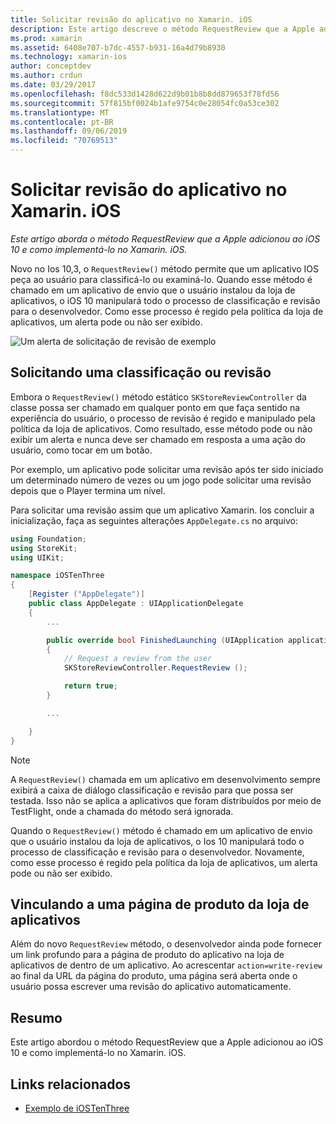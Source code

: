 ```yaml
---
title: Solicitar revisão do aplicativo no Xamarin. iOS
description: Este artigo descreve o método RequestReview que a Apple adicionou ao iOS 10 e discute como implementá-lo no Xamarin. iOS.
ms.prod: xamarin
ms.assetid: 6408e707-b7dc-4557-b931-16a4d79b8930
ms.technology: xamarin-ios
author: conceptdev
ms.author: crdun
ms.date: 03/29/2017
ms.openlocfilehash: f8dc533d1428d622d9b01b8b8dd879653f78fd56
ms.sourcegitcommit: 57f815bf0024b1afe9754c0e28054fc0a53ce302
ms.translationtype: MT
ms.contentlocale: pt-BR
ms.lasthandoff: 09/06/2019
ms.locfileid: "70769513"
---
```

# <a name="request-app-review-in-xamarinios"></a>Solicitar revisão do aplicativo no Xamarin. iOS

_Este artigo aborda o método RequestReview que a Apple adicionou ao iOS 10 e como implementá-lo no Xamarin. iOS._

Novo no Ios 10,3, o `RequestReview()` método permite que um aplicativo IOS peça ao usuário para classificá-lo ou examiná-lo. Quando esse método é chamado em um aplicativo de envio que o usuário instalou da loja de aplicativos, o iOS 10 manipulará todo o processo de classificação e revisão para o desenvolvedor. Como esse processo é regido pela política da loja de aplicativos, um alerta pode ou não ser exibido.

![](request-app-review-images/review01.png "Um alerta de solicitação de revisão de exemplo")

## <a name="requesting-a-rating-or-review"></a>Solicitando uma classificação ou revisão

Embora o `RequestReview()` método estático `SKStoreReviewController` da classe possa ser chamado em qualquer ponto em que faça sentido na experiência do usuário, o processo de revisão é regido e manipulado pela política da loja de aplicativos. Como resultado, esse método pode ou não exibir um alerta e nunca deve ser chamado em resposta a uma ação do usuário, como tocar em um botão.

Por exemplo, um aplicativo pode solicitar uma revisão após ter sido iniciado um determinado número de vezes ou um jogo pode solicitar uma revisão depois que o Player termina um nível.

Para solicitar uma revisão assim que um aplicativo Xamarin. Ios concluir a inicialização, faça as seguintes alterações `AppDelegate.cs` no arquivo:

```csharp
using Foundation;
using StoreKit;
using UIKit;

namespace iOSTenThree
{
    [Register ("AppDelegate")]
    public class AppDelegate : UIApplicationDelegate
    {
        ...

        public override bool FinishedLaunching (UIApplication application, NSDictionary launchOptions)
        {
            // Request a review from the user
            SKStoreReviewController.RequestReview ();

            return true;
        }

        ...

    }
}
```

> [!NOTE]
> A `RequestReview()` chamada em um aplicativo em desenvolvimento sempre exibirá a caixa de diálogo classificação e revisão para que possa ser testada. Isso não se aplica a aplicativos que foram distribuídos por meio de TestFlight, onde a chamada do método será ignorada.

Quando o `RequestReview()` método é chamado em um aplicativo de envio que o usuário instalou da loja de aplicativos, o Ios 10 manipulará todo o processo de classificação e revisão para o desenvolvedor. Novamente, como esse processo é regido pela política da loja de aplicativos, um alerta pode ou não ser exibido.

## <a name="linking-to-an-app-store-product-page"></a>Vinculando a uma página de produto da loja de aplicativos 

Além do novo `RequestReview` método, o desenvolvedor ainda pode fornecer um link profundo para a página de produto do aplicativo na loja de aplicativos de dentro de um aplicativo. Ao acrescentar `action=write-review` ao final da URL da página do produto, uma página será aberta onde o usuário possa escrever uma revisão do aplicativo automaticamente. 

## <a name="summary"></a>Resumo

Este artigo abordou o método RequestReview que a Apple adicionou ao iOS 10 e como implementá-lo no Xamarin. iOS.

## <a name="related-links"></a>Links relacionados

- [Exemplo de iOSTenThree](https://docs.microsoft.com/samples/xamarin/ios-samples/ios10-iostenthree/)

